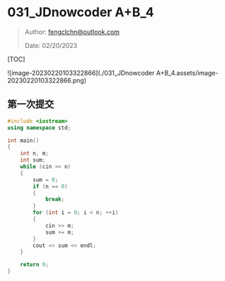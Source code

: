 # 031_JDnowcoder A+B_4

> Author: fengclchn@outlook.com
>
> Date: 02/20/2023

[TOC]

![image-20230220103322866](./031_JDnowcoder A+B_4.assets/image-20230220103322866.png)

## 第一次提交

```c++
#include <iostream>
using namespace std;

int main()
{
    int n, m;
    int sum;
    while (cin >> n)
    {
        sum = 0;
        if (n == 0)
        {
            break;
        }
        for (int i = 0; i < n; ++i)
        {
            cin >> m;
            sum += m;
        }
        cout << sum << endl;
    }

    return 0;
}
```

